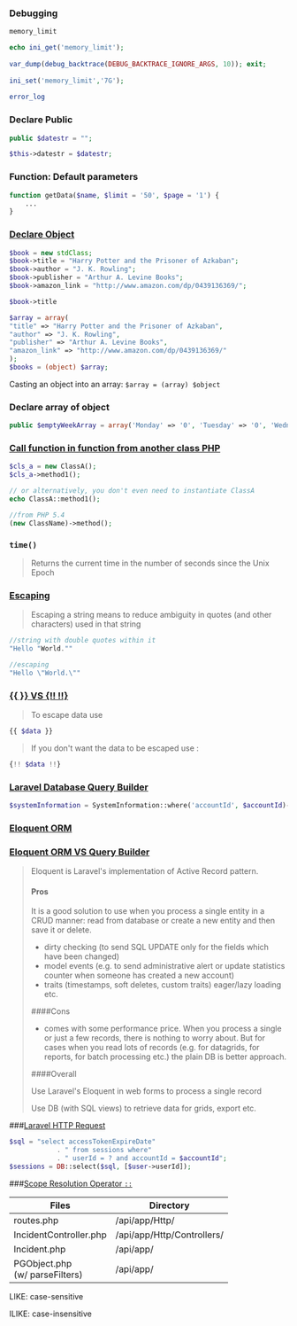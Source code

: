 ### Debugging

```php
memory_limit

echo ini_get('memory_limit');
    
var_dump(debug_backtrace(DEBUG_BACKTRACE_IGNORE_ARGS, 10)); exit;
    
ini_set('memory_limit','7G');
    
error_log

```



### Declare Public

```php
public $datestr = "";

$this->datestr = $datestr;
```



### Function: Default parameters

```php
function getData($name, $limit = '50', $page = '1') {
    ...
}
```



### [Declare Object](https://www.webmaster-source.com/2009/08/20/php-stdclass-storing-data-object-instead-array/)

```php
$book = new stdClass;
$book->title = "Harry Potter and the Prisoner of Azkaban";
$book->author = "J. K. Rowling";
$book->publisher = "Arthur A. Levine Books";
$book->amazon_link = "http://www.amazon.com/dp/0439136369/";

$book->title
```

```php
$array = array(
"title" => "Harry Potter and the Prisoner of Azkaban",
"author" => "J. K. Rowling",
"publisher" => "Arthur A. Levine Books",
"amazon_link" => "http://www.amazon.com/dp/0439136369/"
);
$books = (object) $array;
```

Casting an object into an array: `$array = (array) $object`



### Declare array of object

```php
public $emptyWeekArray = array('Monday' => '0', 'Tuesday' => '0', 'Wednesday' => '0', 'Thursday' => '0', 'Friday' => '0', 'Saturday' => '0', 'Sunday' => '0');
```



### [Call function in function from another class PHP](https://stackoverflow.com/questions/8420431/call-function-in-function-from-another-class-php)

```php
$cls_a = new ClassA();
$cls_a->method1();

// or alternatively, you don't even need to instantiate ClassA
echo ClassA::method1();

//from PHP 5.4
(new ClassName)->method();
```



### `time()` 

> Returns the current time in the number of seconds since the Unix Epoch



### [Escaping](https://www.quora.com/What-is-escaping-to-PHP)

> Escaping a string means to reduce ambiguity in quotes (and other characters) used in that string

```php
//string with double quotes within it
"Hello "World.""

//escaping
"Hello \"World.\""

```



### [{{     }} VS {!!     !!}](https://laracasts.com/discuss/channels/general-discussion/blade-this-vs-that?page=0)

> To escape data use

```php
{{ $data }} 
```

> If you don't want the data to be escaped use :

```php
{!! $data !!}
```



### [Laravel Database Query Builder](https://laravel.com/docs/5.5/queries) 

```php
$systemInformation = SystemInformation::where('accountId', $accountId)->pluck('sysId');
```



### [Eloquent ORM](https://laravel.com/docs/4.2/eloquent)



### [Eloquent ORM VS Query Builder](https://stackoverflow.com/questions/38391710/laravel-eloquent-vs-query-builder-why-use-eloquent-to-decrease-performance)

> Eloquent is Laravel's implementation of Active Record pattern.
>
> #### Pros
>
> It is a good solution to use when you process a single entity in a CRUD manner: read from database or create a new entity and then save it or delete.
>
> * dirty checking (to send SQL UPDATE only for the fields which have been changed)
> * model events (e.g. to send administrative alert or update statistics counter when someone has created a new account)
> * traits (timestamps, soft deletes, custom traits) eager/lazy loading etc.
>
> ####Cons
>
> * comes with some performance price. When you process a single or just a few records, there is nothing to worry about. But for cases when you read lots of records (e.g. for datagrids, for reports, for batch processing etc.) the plain DB is better approach.
>
> ####Overall
>
> Use Laravel's Eloquent in web forms to process a single record
>
> Use DB (with SQL views) to retrieve data for grids, export etc.



###[Laravel HTTP Request](https://laravel.com/docs/5.5/requests)



```php
$sql = "select accessTokenExpireDate"
            . " from sessions where"
            . " userId = ? and accountId = $accountId";
$sessions = DB::select($sql, [$user->userId]);
```



###[Scope Resolution Operator `::`](http://php.net/manual/en/language.oop5.paamayim-nekudotayim.php#language.oop5.paamayim-nekudotayim)

| Files                               | Directory                  |
| ----------------------------------- | -------------------------- |
| routes.php                          | /api/app/Http/             |
| IncidentController.php              | /api/app/Http/Controllers/ |
| Incident.php                        | /api/app/                  |
| PGObject.php<br />(w/ parseFilters) | /api/app/                  |

LIKE: case-sensitive

ILIKE: case-insensitive

